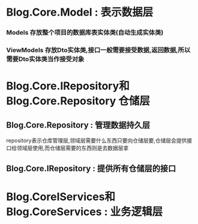 
# Blog.Core.Model : 表示数据层

### Models 存放整个项目的数据库表实体类(自动生成实体类)

### ViewModels 存放Dto实体类,接口一般需要接受数据,返回数据,所以需要Dto实体类当作接受对象

# Blog.Core.IRepository和 Blog.Core.Repository 仓储层

## Blog.Core.Repository : 管理数据持久层

repository表示仓库管理层,领域层需要什么东西只要向仓储层要,仓储层会提供接口给领域层使用,而仓储层需要的东西则是去数据层拿

## Blog.Core.IRepository : 提供所有仓储层的接口

# Blog.CoreIServices和Blog.CoreServices : 业务逻辑层
